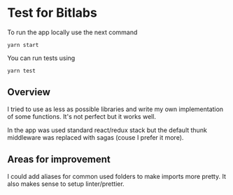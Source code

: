# Test for Bitlabs


To run the app locally use the next command

```
yarn start
```

You can run tests using
```
yarn test
```

## Overview

I tried to use as less as possible libraries and write my own implementation of some functions. It's not perfect but it works well.

In the app was used standard react/redux stack but the default thunk middleware was replaced with sagas (couse I prefer it more).

## Areas for improvement

I could add aliases for common used folders to make imports more pretty. It also makes sense to setup linter/prettier.
